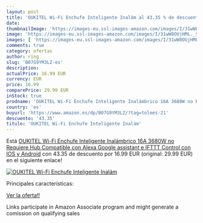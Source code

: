 ```yaml
---
layout: post
title: 'OUKITEL Wi-Fi Enchufe Inteligente Inalám al 43.35 % de descuento'
date: 
thumbnailImage: 'https://images-eu.ssl-images-amazon.com/images/I/31wW8OUjHML._SL200_.jpg'
image: 'https://images-eu.ssl-images-amazon.com/images/I/31wW8OUjHML._SL200_.jpg'
images: [ 'https://images-eu.ssl-images-amazon.com/images/I/31wW8OUjHML._SL200_.jpg' ]
comments: true
category: ofertas
author: ring
slug: 'B07G9YM3LZ-es'
description:
actualPrice: 16.99 EUR
currency: EUR
price: 16.99
comparePrice: 29.99 EUR
inStock: true
prodname: 'OUKITEL Wi-Fi Enchufe Inteligente Inalámbrico 16A 3680W no Requiere Hub Compatible con Alexa  Google assistant e IFTTT Control con IOS y Android'
country: 'es'
buyurl: 'https://www.amazon.es/dp/B07G9YM3LZ/?tag=tolees-21'
descuento: '43.35'
titulo: 'OUKITEL Wi-Fi Enchufe Inteligente Inalám'
---
```


Está [OUKITEL Wi-Fi Enchufe Inteligente Inalámbrico 16A 3680W no Requiere Hub Compatible con Alexa  Google assistant e IFTTT Control con IOS y Android](https://www.amazon.es/dp/B07G9YM3LZ/?tag=tolees-21) con 43.35 de descuento por 16.99 EUR (original: 29.99 EUR) en el siguiente enlace!

[![OUKITEL Wi-Fi Enchufe Inteligente Inalám](https://images-eu.ssl-images-amazon.com/images/I/31wW8OUjHML._SL200_.jpg)](https://www.amazon.es/dp/B07G9YM3LZ/?tag=tolees-21)

Principales características:


[Ver la oferta!!](https://www.amazon.es/dp/B07G9YM3LZ/?tag=tolees-21)

Links participate in Amazon Associate program and might generate a comission on qualifying sales


